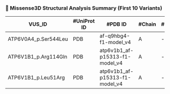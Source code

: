 ### 🧬 Missense3D Structural Analysis Summary (First 10 Variants)

| VUS_ID               | #UniProt ID | #PDB ID                        | #Chain | #PosInUni | #PosInPDB | #Orig | #Mutant | #KnownType | #Clash(orig/wil/wtr/mut)         | #Torsion(wil/wtr/mut) | #Cis-Pro# | #CoreResidue | #Disulphide[2.3] | #Disulphide[3.3] | #B_Salt[4.0]                                                                                                              | #B_Salt[5.0]                                                                                                              | #B_Hbond[2.9]                                                                                                           | #B_Hbond[3.9]                                                                                                           | #ACC (wil/mut)                       | #Hydrophobicity (wil/Mut) | #Charge (wil/mut)      | #Secondary Structure(wil/mut) | #Cavity                          |
|----------------------|-------------|--------------------------------|--------|-----------|-----------|--------|----------|-------------|----------------------------------|------------------------|------------|---------------|-------------------|-------------------|----------------------------------------------------------------------------------------------------------------------------|----------------------------------------------------------------------------------------------------------------------------|----------------------------------------------------------------------------------------------------------------------------|----------------------------------------------------------------------------------------------------------------------------|-------------------------------------|----------------------------|--------------------------|-------------------------------|-----------------------------------------------|
| ATP6V0A4_p.Ser544Leu | PDB         | af-q9hbg4-f1-model_v4         | A      | -         | 544       | SER    | LEU      | -           | NaN                              | NaN                    | NaN        | NaN           | pass/N/0/0/       | pass/N/0/0/       | pass/N/0/0/Y//                                                                                                            | pass/N/0/0/Y//                                                                                                            | error/R/2/4/85/83/Y/...                                                                                                  | error/R/2/4/253/251/Y/...                                                                                                 | 0.015385/buried/0.018293/buried     | neutral/hydrophobic       | no_charge/no_charge     | H  X S+  /H  X S+              | wilinterface:KBQ...             |
| ATP6V1B1_p.Arg114Gln | PDB         | atp6v1b1_af-p15313-f1-model_v4| A      | -         | 114       | ARG    | GLN      | -           | NaN                              | NaN                    | NaN        | NaN           | pass/N/0/0/       | pass/N/0/0/       | pass/R/0/2/N/ASP A 111 . ARG A 114 . ...                                                                                 | pass/R/0/2/N/ASP A 111 . ARG A 114 . ...                                                                                 | error/R/0/1/78/77/N/...                                                                                                   | pass/R/0/1/247/244/N/...                                                                                                  | 0.342742/exposed/0.328283/exposed  | hydrophilic/hydrophilic   | charge/no_charge         | E     -G /E     -G             | wilinterface:KAU...             |
| ATP6V1B1_p.Leu51Arg  | PDB         | atp6v1b1_af-p15313-f1-model_v4| A      | -         | 51        | LEU    | ARG      | -           | NaN                              | NaN                    | NaN        | NaN           | pass/N/0/0/       | pass/N/0/0/       | pass/N/0/0/N/GLU A 447 . LYS A 451 . ...                                                                                | error/A/4/0/N/...                                                                                                        | pass/N/0/0/78/78/N//                                                                                                      | error/A/4/0/247/250/N/...                                                                                                  | 0.091463/exposed/0.129032/exposed  | hydrophobic/hydrophilic   | no_charge/charge         | E <   -BC/E <   -BC           | wilinterface:KAR...             |

